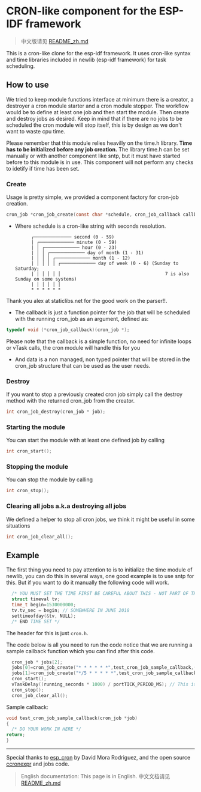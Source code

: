 # CRON-like component for the ESP-IDF framework

> 中文版请见 [README_zh.md](./README_zh.md)

This is a cron-like clone for the esp-idf framework. It uses cron-like syntax and time libraries included in newlib (esp-idf framework) for task scheduling.

## How to use

We tried to keep module functions interface at minimum there is a creator, a destroyer a cron module starter and a cron module stopper. The workflow would be to define at least one job and then start the module. Then create and destroy jobs as desired. Keep in mind that if there are no jobs to be scheduled the cron module will stop itself, this is by design as we don't want to waste cpu time.

Please remember that this module relies heavilly on the time.h library. **Time has to be initialized before any job creation.** The library time.h can be set manually or with another component like sntp, but it must have started before to this module is in use. This component will not perform any checks to idetify if time has been set.

### Create

Usage is pretty simple, we provided a component factory for cron-job creation. 

```C
cron_job *cron_job_create(const char *schedule, cron_job_callback callback, void *data)
```

* Where schedule is a cron-like string with seconds resolution. 

            ┌────────────── second (0 - 59)  
            | ┌───────────── minute (0 - 59)
            | │ ┌───────────── hour (0 - 23)
            | │ │ ┌───────────── day of month (1 - 31)
            | │ │ │ ┌───────────── month (1 - 12)
            | │ │ │ │ ┌───────────── day of week (0 - 6) (Sunday to Saturday;
            | │ │ │ │ │                                       7 is also Sunday on some systems)
            | │ │ │ │ │
            * * * * * *  
            
Thank you alex at staticlibs.net for the good work on the parser!!. 

* The callback is just a function pointer for the job that will be scheduled with the running cron_job as an argument, defined as:

```C
typedef void (*cron_job_callback)(cron_job *);
```

Please note that the callback is a simple function, no need for infinite loops or vTask calls, the cron module will handle this for you

* And data is a non managed, non typed  pointer that will be stored in the cron_job structure that can be used as the user needs.

### Destroy

If you want to stop a previously created cron job simply call the destroy method with the returned cron_job from the creator. 

```C
int cron_job_destroy(cron_job * job);
```

### Starting the module

You can start the module with at least one defined job by calling 

```C
int cron_start();
```

### Stopping the module

You can stop the module by calling 

```C
int cron_stop();
```

### Clearing all jobs a.k.a destroying all jobs

We defined a helper to stop all cron jobs, we think it might be useful in some situations

```C
int cron_job_clear_all();
```

## Example

The first thing you need to pay attention to is to initialize the time module of newlib, you can do this in several ways, one good example is to use sntp for this. But if you want to do it manually the following code will work. 

```C
  /* YOU MUST SET THE TIME FIRST BE CAREFUL ABOUT THIS - NOT PART OF THE MODULE*/
  struct timeval tv;
  time_t begin=1530000000;
  tv.tv_sec = begin; // SOMEWHERE IN JUNE 2018
  settimeofday(&tv, NULL);
  /* END TIME SET */
```

The header for this is just `cron.h`.

The code below is all you need to run the code notice that we are running a sample callback function which you can find after this code. 

```C
  cron_job * jobs[2];
  jobs[0]=cron_job_create("* * * * * *",test_cron_job_sample_callback,(void *)0);
  jobs[1]=cron_job_create("*/5 * * * * *",test_cron_job_sample_callback,(void *)10000);
  cron_start();
  vTaskDelay((running_seconds * 1000) / portTICK_PERIOD_MS); // This is just to emulate a delay between the calls
  cron_stop();
  cron_job_clear_all();
```

Sample callback:

```C
void test_cron_job_sample_callback(cron_job *job)
{
  /* DO YOUR WORK IN HERE */
return;
}
```

---

Special thanks to [esp_cron](https://github.com/DavidMora/esp_cron) by David Mora Rodriguez, and the open source [ccronexpr](https://github.com/staticlibs/ccronexpr) and jobs code.

> English documentation: This page is in English. 中文文档请见 [README_zh.md](./README_zh.md)
